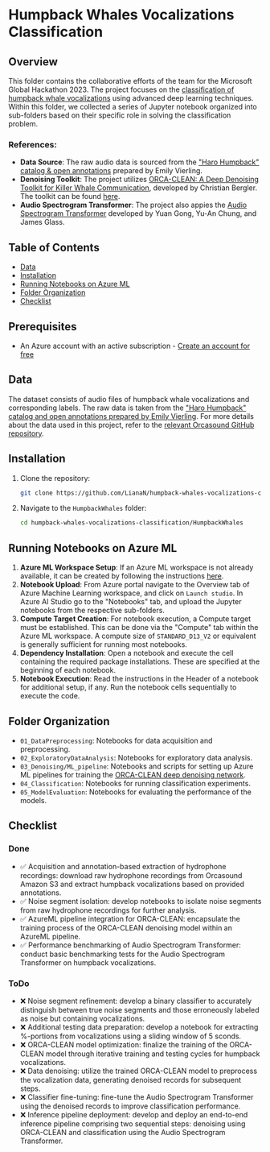 # Humpback Whales Vocalizations Classification

## Overview

This folder contains the collaborative efforts of the team for the Microsoft Global Hackathon 2023. The project focuses on the [classification of humpback whale vocalizations](https://www.orcasound.net/portfolio/humpback-catalogue/) using advanced deep learning techniques. Within this folder, we collected a series of Jupyter notebook organized into sub-folders based on their specific role in solving the classification problem.

### References:
- **Data Source**: The raw audio data is sourced from the ["Haro Humpback" catalog & open annotations](s3://acoustic-sandbox/humpbacks/Emily-Vierling-Orcasound-data/Em_HW_Processed/) prepared by Emily Vierling.
- **Denoising Toolkit**: The project utilizes [ORCA-CLEAN: A Deep Denoising Toolkit for Killer Whale Communication](https://www.isca-speech.org/archive/interspeech_2020/bergler20_interspeech.html), developed by Christian Bergler. The toolkit can be found [here](https://github.com/ChristianBergler/ORCA-CLEAN).
- **Audio Spectrogram Transformer**: The project also appies the [Audio Spectrogram Transformer](https://github.com/YuanGongND/ast) developed by Yuan Gong, Yu-An Chung, and James Glass.


## Table of Contents

- [Data](#data)
- [Installation](#installation)
- [Running Notebooks on Azure ML](#running-notebooks-on-azure-ml)
- [Folder Organization](#folder-organization)
- [Checklist](#checklist)

## Prerequisites
- An Azure account with an active subscription - [Create an account for free](https://azure.microsoft.com/free/?WT.mc_id=A261C142F)


## Data

The dataset consists of audio files of humpback whale vocalizations and corresponding labels. The raw data is taken from the ["Haro Humpback" catalog and open annotations prepared by Emily Vierling](https://github.com/orcasound/orcadata/wiki/Other-training-data:-humpback-whales). For more details about the data used in this project, refer to the [relevant Orcasound GitHub repository](https://github.com/orcasound/orcadata/wiki/Other-training-data:-humpback-whales).


## Installation

1. Clone the repository:
    ```bash
    git clone https://github.com/LianaN/humpback-whales-vocalizations-classification.git
    ```
2. Navigate to the `HumpbackWhales` folder:
    ```bash
    cd humpback-whales-vocalizations-classification/HumpbackWhales
    ```


## Running Notebooks on Azure ML

1. **Azure ML Workspace Setup**: If an Azure ML workspace is not already available, it can be created by following the instructions [here](https://learn.microsoft.com/en-us/training/modules/create-workspace-resources-getting-started-azure-machine-learning/5-create-azure-machine-learning-workspace).
2. **Notebook Upload**: From Azure portal navigate to the Overview tab of Azure Machine Learning workspace, and click on `Launch studio`. In Azure AI Studio go to the "Notebooks" tab, and upload the Jupyter notebooks from the respective sub-folders.
3. **Compute Target Creation**: For notebook execution, a Compute target must be established. This can be done via the "Compute" tab within the Azure ML workspace. A compute size of `STANDARD_D13_V2` or equivalent is generally sufficient for running most notebooks.
4. **Dependency Installation**: Open a notebook and execute the cell containing the required package installations. These are specified at the beginning of each notebook.
5. **Notebook Execution**: Read the instructions in the Header of a notebook for additional setup, if any. Run the notebook cells sequentially to execute the code.


## Folder Organization

- `01_DataPreprocessing`: Notebooks for data acquisition and preprocessing.
- `02_ExploratoryDataAnalysis`: Notebooks for exploratory data analysis.
- `03_Denoising/ML_pipeline`: Notebooks and scripts for setting up Azure ML pipelines for training the [ORCA-CLEAN deep denoising network](https://github.com/ChristianBergler/ORCA-CLEAN).
- `04_Classification`: Notebooks for running classification experiments.
- `05_ModelEvaluation`: Notebooks for evaluating the performance of the models.

## Checklist

### Done
- ✅ Acquisition and annotation-based extraction of hydrophone recordings: download raw hydrophone recordings from Orcasound Amazon S3 and extract humpback vocalizations based on provided annotations.
- ✅ Noise segment isolation: develop notebooks to isolate noise segments from raw hydrophone recordings for further analysis.
- ✅ AzureML pipeline integration for ORCA-CLEAN: encapsulate the training process of the ORCA-CLEAN denoising model within an AzureML pipeline.
- ✅ Performance benchmarking of Audio Spectrogram Transformer: conduct basic benchmarking tests for the Audio Spectrogram Transformer on humpback vocalizations.

### ToDo
- ❌ Noise segment refinement: develop a binary classifier to accurately distinguish between true noise segments and those erroneously labeled as noise but containing vocalizations.
- ❌ Additional testing data preparation: develop a notebook for extracting %-portions from vocalizations using a sliding window of 5 sconds.
- ❌ ORCA-CLEAN model optimization: finalize the training of the ORCA-CLEAN model through iterative training and testing cycles for humpback vocalizations.
- ❌ Data denoising: utilize the trained ORCA-CLEAN model to preprocess the vocalization data, generating denoised records for subsequent steps.
- ❌ Classifier fine-tuning: fine-tune the Audio Spectrogram Transformer using the denoised records to improve classification performance.
- ❌ Inference pipeline deployment: develop and deploy an end-to-end inference pipeline comprising two sequential steps: denoising using ORCA-CLEAN and classification using the Audio Spectrogram Transformer.